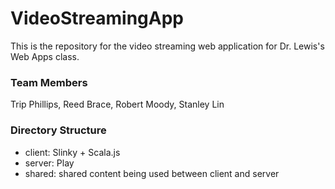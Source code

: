 # VideoStreamingApp
This is the repository for the video streaming web application for Dr. Lewis's Web Apps class.

### Team Members
Trip Phillips, Reed Brace, Robert Moody, Stanley Lin

### Directory Structure
- client: Slinky + Scala.js
- server: Play
- shared: shared content being used between client and server